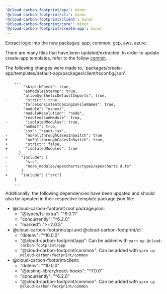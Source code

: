 ```yaml
---
'@cloud-carbon-footprint/api': minor
'@cloud-carbon-footprint/cli': minor
'@cloud-carbon-footprint/client': minor
'@cloud-carbon-footprint/core': minor
'@cloud-carbon-footprint/create-app': minor
---
```


Extract logic into the new packages: app, common, gcp, aws, azure:

There are many files that have been updated/extracted.
In order to update create-app templates, refer to the follow [commit](https://github.com/cloud-carbon-footprint/cloud-carbon-footprint/commit/8c6aaed52e9f3949e134852986d50362aad3367a).

The following changes were made to,
'packages/create-app/templates/default-app/packages/client/tsconfig.json':

```
    ...
        "skipLibCheck": true,
        "esModuleInterop": true,
        "allowSyntheticDefaultImports": true,
-        "strict": true,
        "forceConsistentCasingInFileNames": true,
        "module": "esnext",
        "moduleResolution": "node",
        "resolveJsonModule": true,
-        "isolatedModules": true,
        "noEmit": true,
        "jsx": "react-jsx",
-        "noFallthroughCasesInSwitch": true
+        "noFallthroughCasesInSwitch": true,
+        "strict": false,
+        "isolatedModules": true
      },
-      "include": [
-        "src",
-        "node_modules/apexcharts/types/apexcharts.d.ts"
-      ]
+      "include": ["src"]
    }
    ...
```

Additionally, the following dependencies have been updated and should also be updated in their respective template package.json file:
- @cloud-carbon-footprint root package.json:
  - "@types/fs-extra": "^9.0.11"
  - "concurrently": "^6.2.0"
  - "marked": ">=2.0.5"
- @cloud-carbon-footprint/api and @cloud-carbon-footprint/cli:  
  - "dotenv": "^10.0.0"
  - "@cloud-carbon-footprint/app": Can be added with `yarn up @cloud-carbon-footprint/app`
  - "@cloud-carbon-footprint/common": Can be added with `yarn up @cloud-carbon-footprint/common`
- @cloud-carbon-footprint/client:
    - "dotenv": "^10.0.0"
    - "@testing-library/react-hooks": "^7.0.0"
    - "concurrently": "^6.2.0"
    - "@cloud-carbon-footprint/common": Can be added with `yarn up @cloud-carbon-footprint/common`
    
